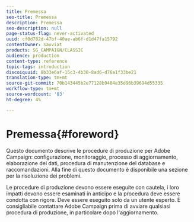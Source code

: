 ```yaml
---
title: Premessa
seo-title: Premessa
description: Premessa
seo-description: null
page-status-flag: never-activated
uuid: cf0d782d-47bf-40ae-ab6f-d1d47fa15792
contentOwner: sauviat
products: SG_CAMPAIGN/CLASSIC
audience: production
content-type: reference
topic-tags: introduction
discoiquuid: 8b33e6af-15c3-4b30-8ad6-d76a1f33be21
translation-type: tm+mt
source-git-commit: 70b143445b2e77128b9404e35d96b39694d55335
workflow-type: tm+mt
source-wordcount: '83'
ht-degree: 4%

---
```



# Premessa{#foreword}

Questo documento descrive le procedure di produzione per  Adobe Campaign: configurazione, monitoraggio, processo di aggiornamento, elaborazione dei dati, procedura di manutenzione del database e raccomandazioni. Alla fine di questo documento è disponibile una sezione per la risoluzione dei problemi.

Le procedure di produzione devono essere eseguite con cautela, i loro impatti devono essere esaminati in anticipo e la procedura deve essere condotta con rigore. Deve essere eseguito solo da un utente esperto. È consigliabile contattare  Adobe Campaign prima di avviare qualsiasi procedura di produzione, in particolare dopo l&#39;aggiornamento.
